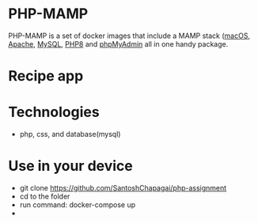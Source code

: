 # PHP-MAMP

PHP-MAMP is a set of docker images that include a MAMP stack ([macOS](https://www.apple.com/macos/monterey/), [Apache](https://www.apache.org/), [MySQL](https://www.mysql.com/), [PHP8](https://www.php.net/) and [phpMyAdmin](https://www.phpmyadmin.net/) all in one handy package.

# Recipe app

# Technologies
- php, css, and database(mysql)

# Use in your device
- git clone https://github.com/SantoshChapagai/php-assignment
- cd to the folder
- run command: docker-compose up
- 

